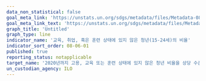 ```yaml
---
data_non_statistical: false
goal_meta_link: 'https://unstats.un.org/sdgs/metadata/files/Metadata-08-06-01.pdf'
goal_meta_link_text: 'https://unstats.un.org/sdgs/metadata/files/Metadata-08-06-01.pdf'
graph_title: 'Untitled'
graph_type: line
indicator_name: '교육, 취업, 혹은 훈련 상태에 있지 않은 청년(15-24세)의 비율'
indicator_sort_order: 08-06-01
published: true
reporting_status: notapplicable
target_name: '2020년까지 고용, 교육 또는 훈련 상태에 있지 않은 청년 비율을 상당 수준으로 감소'
un_custodian_agency: ILO
---
```

